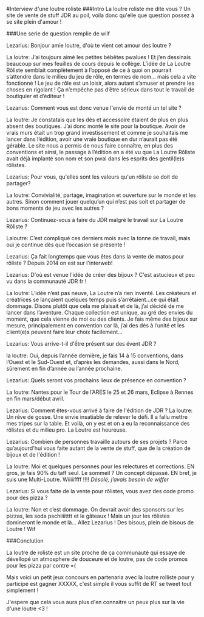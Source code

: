 #Interview d'une loutre roliste
###Intro
La loutre roliste me dite vous ? Un site de vente de stuff JDR au poil, voila donc qu'elle que question possez à se site plein d'amour !

###Une serie de question remplie de wiif


Lezarius:
Bonjour amie loutre, d'où te vient cet amour des loutre ?

La loutre:
 J’ai toujours aimé les petites bébêtes pwalues ! Et j’en dessinais beaucoup sur mes feuilles de cours depuis le collège. L’idée de La Loutre Rôliste semblait complètement à l’opposé de ce à quoi on pourrait s’attendre dans le milieu du jeu de rôle, en termes de nom… mais cela a vite fonctionné ! Le jeu de rôle est un loisir, alors autant s’amuser et prendre les choses en rigolant ! Ça n’empêche pas d’être sérieux dans tout le travail de boutiquier et d’éditeur ! 

Lezarius:
Comment vous est donc venue l'envie de monté un tel site ?

La loutre:
 Je constatais que les dés et accessoire étaient de plus en plus absent des boutiques. J’ai donc monté le site pour la boutique. Avoir de vrais murs était un trop grand investissement et comme je souhaitais me lancer dans l’édition, avoir une vraie boutique en dur n’aurait pas été gérable. Le site nous a permis de nous faire connaître, en plus des conventions et ainsi, le passage à l’édition en a été vu que La Loutre Rôliste avait déjà implanté son nom et son pwal dans les esprits des gentil(le)s rôlistes. 

Lezarius: 
 Pour vous, qu'elles sont les valeurs qu'un rôliste se doit de partager?
  
La loutre:
  Convivialité, partage, imagination et ouverture sur le monde et les autres. Sinon comment jouer quelqu’un qui n’est pas soit et partager de bons moments de jeu avec les autres ?

Lezarius: Continuez-vous à faire du JDR malgré le travail sur La Loutre Rôliste ?

Laloutre:
 C’est compliqué ces derniers mois avec la tonne de travail, mais oui je continue dès que l’occasion se présente ! 
 
Lezarius:
 Ça fait longtemps que vous êtes dans la vente de matos pour rôliste ? 
   Depuis 2014 on est sur l'interweb!

Lezarius:
  D'où est venue l'idée de créer des bijoux ? C'est astucieux et peu vu dans la communauté JDR fr !

 La loutre:
  L’idée n’est pas neuve, La Loutre n’a rien inventé. Les créateurs et créatrices se lançaient quelques temps puis s’arrêtaient…ce qui était dommage. Disons plutôt que cela me plaisait et de là, j’ai décidé de me lancer dans l’aventure. Chaque collection est unique, au gré des envies du moment, que cela vienne de moi ou des clients. Je fais même des bijoux sur mesure, principalement en convention car là, j’ai des dés à l’unité et les client(e)s peuvent faire leur choix facilement… 

Lezarius: Vous arrive-t-il d'ếtre présent sur des évent JDR ?
   
   la loutre: Oui, depuis l’année dernière, je fais 14 à 15 conventions, dans l’Ouest et le Sud-Ouest et, d’après les demandes, aussi dans le Nord, sûrement en fin d’année ou l’année prochaine.

Lezarius: Quels seront vos prochains lieux de présence en convention ? 

La loutre:
 Nantes pour le Tour de l’ARES le 25 et 26 mars, Eclipse à Rennes en fin mars/début avril. 

Lezarius: Comment êtes-vous arrivé à faire de l'édition de JDR ?
La loutre:
Un rêve de gosse. Une envie insatiable de relever le défi. Il a fallu mettre mes tripes sur la table. Et voilà, on y est et on a eu la reconnaissance des rôlistes et du milieu pro. La Loutre est heureuse. 

Lezarius: 
Combien de personnes travaille autours de ses projets ? Parce qu’aujourd'hui vous faite autant de la vente de stuff, que de la création de bijoux et de l'édition !

La loutre: 
 Moi et quelques personnes pour les relectures et corrections. EN gros, je fais 90% du taff seul. Le sommeil ? Un concept dépassé. EN bref, je suis une Multi-Loutre. Wiiiiiffff !!!! *Désolé, j’avais besoin de wiffer* 

Lezarius: Si vous faite de la vente pour rôlistes, vous avez des code promo pour des pizza ?

La loutre:
 Non et c’est dommage. On devrait avoir des sponsors sur les pizzas, les soda pschiiiitttt et le gâteaux ! Mais un jour les rôlistes domineront le monde et là… 
      Allez Lezarius ! Des bisous, plein de bisous de Loutre ! Wif 

###Conclution

La loutre de roliste est un site proche de ça communauté qui essaye de dévellopé un atmosphere de douceure et de loutre, pas de code promos pour les pizza par contre =(

Mais voici un petit jeux concours en partenaria avec la loutre rolliste pour y participé est gagner XXXXX, c'est simple il vous suffit de RT se tweet tout simplement !

J'espere que cela vous aura plus d'en connaitre un peux plus sur la vie d'une loutre <3 !
